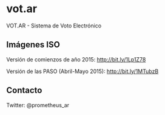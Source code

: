# vot.ar
VOT.AR - Sistema de Voto Electrónico

## Imágenes ISO

Versión de comienzos de año 2015: http://bit.ly/1Lp1Z78

Versión de las PASO (Abril-Mayo 2015): http://bit.ly/1MTubzB

## Contacto

Twitter: @prometheus_ar
